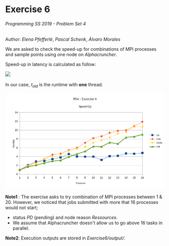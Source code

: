 # Exercise 6  
######  Programming SS 2019 - Problem Set 4
Author: *Elena Pfefferlé*, *Pascal Schenk*, *Àlvaro Morales*

We are asked to check the speed-up for combinations of MPI processes and sample points using one node on *Alphacruncher*.

Speed-up in latency is calculated as follow:

<img src="https://latex.codecogs.com/svg.latex?\Large&space;S=\frac{t_{old}}{t_{new}}"/>

In our case, *t<sub>old</sub>* is the runtime with **one** thread.

![alt text](speed-up.png)

**Note1** : The exercise asks to try combination of MPI processes between 1 & 20. However, we noticed that jobs submitted with more that 16 processes would not start;
- status *PD* (pending) and node reason *Ressources*.
- We assume that Alphacruncher doesn't allow us to go above 16 tasks in parallel.

**Note2**: Execution outputs are stored in *Exercise6/output/*.
